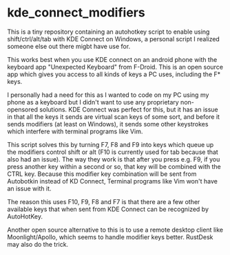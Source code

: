 # kde_connect_modifiers
This is a tiny repository containing an autohotkey script to enable using shift/ctrl/alt/tab with KDE Connect on Windows, a personal script I realized someone else out there migbt have use for.

This works best when you use KDE connect on an android phone with the keyboard app "Unexpected Keyboard" from F-Droid. This is an open source app which gives you access to all kinds of keys a PC uses, including the F* keys. 

I personally had a need for this as I wanted to code on my PC using my phone as a keyboard but I didn't want to use any proprietary non-opensored solutions. KDE Connect was perfect for this, but it has an issue in that all the keys it sends are virtual scan keys of some sort, and before it sends modifiers (at least on Windows), it sends some other keystrokes which interfere with terminal programs like Vim.

This script solves this by turning F7, F8 and F9 into keys which queue up the modifiers control shift or alt (F10 is currently used for tab because that also had an issue). The way they work is that after you press e.g. F9, if you press another key within a second or so, that key will be combined with the CTRL key. Because this modifier key combination will be sent from Autobotkin instead of KD Connect, Terminal programs like Vim won't have an issue with it. 

The reason this uses F10, F9, F8 and F7 is that there are a few other available keys that when sent from KDE Connect can be recognized by AutoHotKey. 
 
Another open source alternative to this is to use a remote desktop client like Moonlight/Apollo, which seems to handle modifier keys better. RustDesk may also do the trick.
